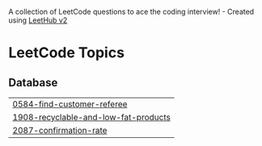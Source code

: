 A collection of LeetCode questions to ace the coding interview! - Created using [LeetHub v2](https://github.com/arunbhardwaj/LeetHub-2.0)
<!---LeetCode Topics Start-->
# LeetCode Topics
## Database
|  |
| ------- |
| [0584-find-customer-referee](https://github.com/RohitUJadhav/SQL/tree/master/0584-find-customer-referee) |
| [1908-recyclable-and-low-fat-products](https://github.com/RohitUJadhav/SQL/tree/master/1908-recyclable-and-low-fat-products) |
| [2087-confirmation-rate](https://github.com/RohitUJadhav/SQL/tree/master/2087-confirmation-rate) |
<!---LeetCode Topics End-->